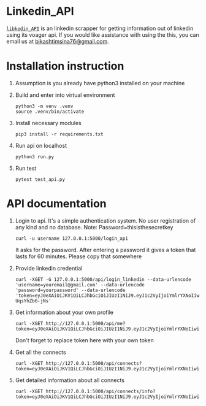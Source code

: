 # Linkedin_API

[`libkedin_API`](https://github.com/bi-kash/linkedin_api) is an linkedin scrapper for getting information out of linkedin using its voager api. If you would like assistance with using the this, you can email us at bikashtimsina76@gmail.com.

# Installation instruction
1. Assumption is you already have python3 installed on your machine
2. Build and enter into virtual environment

    ```
    python3 -m venv .venv
    source .venv/bin/activate
    ```
3. Install necessary modules
    ```
    pip3 install -r requirements.txt
    ```
4. Run api on localhost
    ```
    python3 run.py
    ```
5. Run test
    ```
    pytest test_api.py
    ```

# API documentation
1. Login to api. It's a simple authentication system. No user registration of any kind and no database.
    Note: Password=thisisthesecretkey
    ```
    curl -u username 127.0.0.1:5000/login_api

    ```
    It asks for the password. After entering a password it gives a token that lasts for 60 minutes. Please copy that somewhere
    

2. Provide linkedin credential
    ```
    curl -XGET -G 127.0.0.1:5000/api/login_linkedin --data-urlencode 'username=youremail@gmail.com' --data-urlencode 'password=yourpassword' --data-urlencode 'token=eyJ0eXAiOiJKV1QiLCJhbGciOiJIUzI1NiJ9.eyJ1c2VyIjoiYmlrYXNoIiwiZXhwIjoxNjU2MTY3NzQ2fQ.iG8kl13kmtZUEcXZXfs9FWtlZbeaFC-UqsYhZb6-jNs'
    ```

3. Get information about your own profile
    ```
    curl -XGET http://127.0.0.1:5000/api/me?token=eyJ0eXAiOiJKV1QiLCJhbGciOiJIUzI1NiJ9.eyJ1c2VyIjoiYmlrYXNoIiwiZXhwIjoxNjU2MTU0MDY5fQ.3wmgfQfPNYUpdUh954rULKdKYgBzL8N0UAPnSu7Qxt8

    ```
    Don't forget to replace token here with your own token

4. Get all the connects
    ```
    curl -XGET http://127.0.0.1:5000/api/connects?token=eyJ0eXAiOiJKV1QiLCJhbGciOiJIUzI1NiJ9.eyJ1c2VyIjoiYmlrYXNoIiwiZXhwIjoxNjU2MTU0MDY5fQ.3wmgfQfPNYUpdUh954rULKdKYgBzL8N0UAPnSu7Qxt8
    ```

5. Get detailed information about all connects
    ```
    curl -XGET http://127.0.0.1:5000/api/connects/info?token=eyJ0eXAiOiJKV1QiLCJhbGciOiJIUzI1NiJ9.eyJ1c2VyIjoiYmlrYXNoIiwiZXhwIjoxNjU2MTU0MDY5fQ.3wmgfQfPNYUpdUh954rULKdKYgBzL8N0UAPnSu7Qxt8



